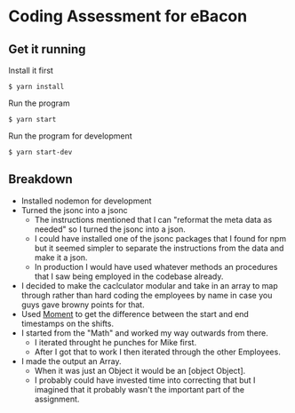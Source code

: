 # Coding Assessment for eBacon

## Get it running

Install it first
```
$ yarn install
```

Run the program
```
$ yarn start
```

Run the program for development
```
$ yarn start-dev
```

## Breakdown

- Installed nodemon for development
- Turned the jsonc into a jsonc
  - The instructions mentioned that I can "reformat the meta data as needed" so I turned the jsonc into a json.
  - I could have installed one of the jsonc packages that I found for npm but it seemed simpler to separate the instructions from the data and make it a json.
  - In production I would have used whatever methods an procedures that I saw being employed in the codebase already.
- I decided to make the caclculator modular and take in an array to map through rather than hard coding the employees by name in case you guys gave browny points for that.
- Used [Moment](https://www.npmjs.com/package/moment) to get the difference between the start and end timestamps on the shifts.
- I started from the "Math" and worked my way outwards from there.
  - I iterated throught he punches for Mike first.
  - After I got that to work I then iterated through the other Employees.
- I made the output an Array.
  - When it was just an Object it would be an [object Object].
  - I probably could have invested time into correcting that but I imagined that it probably wasn't the important part of the assignment.
